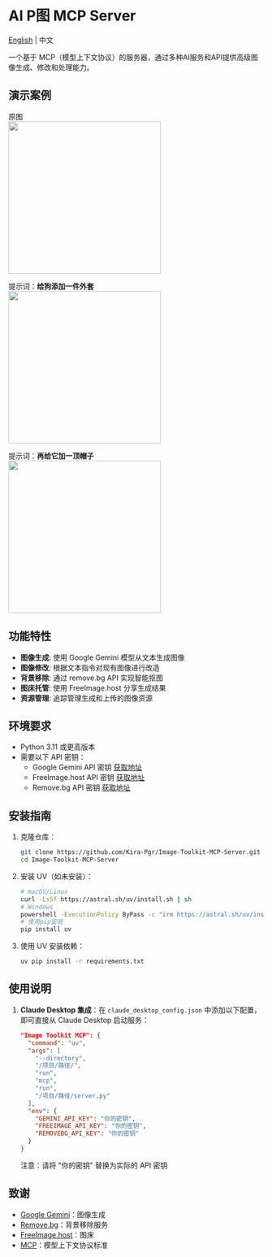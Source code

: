 # AI P图 MCP Server

[English](README.md) | 中文

一个基于 MCP（模型上下文协议）的服务器，通过多种AI服务和API提供高级图像生成、修改和处理能力。

## 演示案例
原图  
<img src="https://github.com/user-attachments/assets/a987b4c4-3bba-4a52-a2a8-9f088868d857" width="300"/>  

提示词：**给狗添加一件外套**  
<img src="https://github.com/user-attachments/assets/6de3cdd1-a3b9-422b-95dd-12e2172f6f1d" width="300"/>  

提示词：**再给它加一顶帽子**  
<img src="https://github.com/user-attachments/assets/047289ca-f3d0-4d16-acf7-09d5af641c68" width="300"/>  

## 功能特性

- **图像生成**: 使用 Google Gemini 模型从文本生成图像
- **图像修改**: 根据文本指令对现有图像进行改造
- **背景移除**: 通过 remove.bg API 实现智能抠图
- **图床托管**: 使用 FreeImage.host 分享生成结果
- **资源管理**: 追踪管理生成和上传的图像资源

## 环境要求

- Python 3.11 或更高版本
- 需要以下 API 密钥：
  - Google Gemini API 密钥 [获取地址](https://aistudio.google.com/apikey)
  - FreeImage.host API 密钥 [获取地址](https://freeimage.host/page/api)
  - Remove.bg API 密钥 [获取地址](https://www.remove.bg/dashboard#api-key)

## 安装指南

1. 克隆仓库：
   ```sh
   git clone https://github.com/Kira-Pgr/Image-Toolkit-MCP-Server.git
   cd Image-Toolkit-MCP-Server
   ```

2. 安装 UV（如未安装）：
   ```sh
   # macOS/Linux
   curl -LsSf https://astral.sh/uv/install.sh | sh
   # Windows
   powershell -ExecutionPolicy ByPass -c "irm https://astral.sh/uv/install.ps1 | iex"
   # 使用pip安装
   pip install uv
   ```

3. 使用 UV 安装依赖：
   ```sh
   uv pip install -r requirements.txt
   ```

## 使用说明

1. **Claude Desktop 集成**：在 `claude_desktop_config.json` 中添加以下配置，即可直接从 Claude Desktop 启动服务：
   ```json
   "Image Toolkit MCP": {
     "command": "uv",
     "args": [
       "--directory",
       "/项目/路径/",
       "run",
       "mcp",
       "run",
       "/项目/路径/server.py"
     ],
     "env": {
       "GEMINI_API_KEY": "你的密钥",
       "FREEIMAGE_API_KEY": "你的密钥",
       "REMOVEBG_API_KEY": "你的密钥"
     }
   }
   ```
   注意：请将 "你的密钥" 替换为实际的 API 密钥

## 致谢

- [Google Gemini](https://aistudio.google.com/)：图像生成
- [Remove.bg](https://www.remove.bg/)：背景移除服务
- [FreeImage.host](https://freeimage.host/)：图床
- [MCP](https://modelcontextprotocol.io/introduction)：模型上下文协议标准
